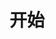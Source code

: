 # 开始

<!--@include: 01.md-->

<!--@include: 02.md-->

<!--@include: 03.md-->

<!--@include: 04.md-->